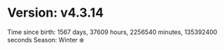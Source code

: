 # Version: v4.3.14
Time since birth: 1567 days, 37609 hours, 2256540 minutes, 135392400 seconds
Season: Winter ❄️
